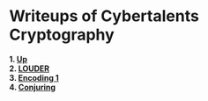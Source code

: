 # Writeups of Cybertalents Cryptography
__1. [Up](https://cybertalents.com/challenges/cryptography/up)__  
__2. [LOUDER](https://cybertalents.com/challenges/cryptography/louder)__  
__3. [Encoding 1](https://cybertalents.com/challenges/cryptography/encoding-1)__  
__4. [Conjuring](https://cybertalents.com/challenges/cryptography/conjuring)__  
